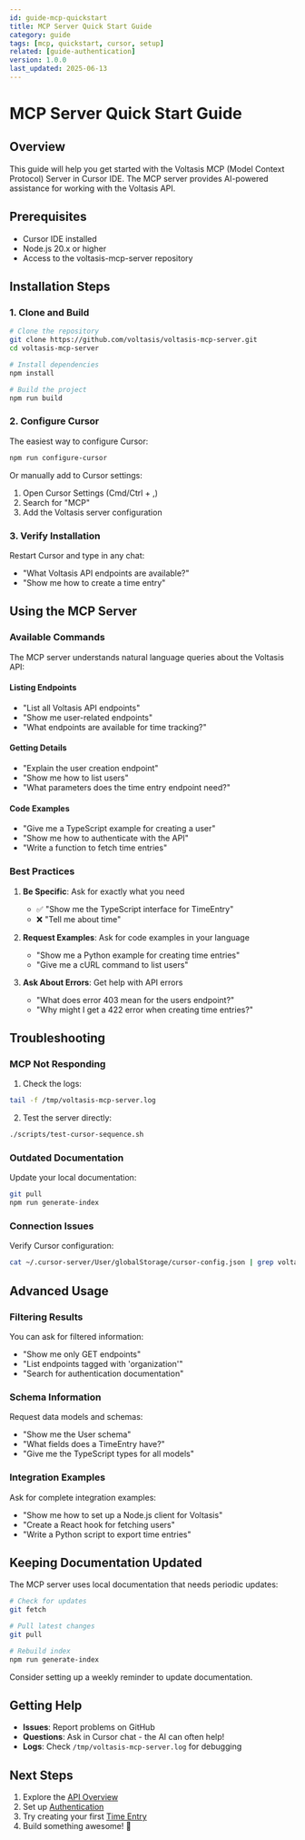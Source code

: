 ```yaml
---
id: guide-mcp-quickstart
title: MCP Server Quick Start Guide
category: guide
tags: [mcp, quickstart, cursor, setup]
related: [guide-authentication]
version: 1.0.0
last_updated: 2025-06-13
---
```


# MCP Server Quick Start Guide

## Overview

This guide will help you get started with the Voltasis MCP (Model Context Protocol) Server in Cursor IDE. The MCP server provides AI-powered assistance for working with the Voltasis API.

## Prerequisites

- Cursor IDE installed
- Node.js 20.x or higher
- Access to the voltasis-mcp-server repository

## Installation Steps

### 1. Clone and Build

```bash
# Clone the repository
git clone https://github.com/voltasis/voltasis-mcp-server.git
cd voltasis-mcp-server

# Install dependencies
npm install

# Build the project
npm run build
```

### 2. Configure Cursor

The easiest way to configure Cursor:

```bash
npm run configure-cursor
```

Or manually add to Cursor settings:
1. Open Cursor Settings (Cmd/Ctrl + ,)
2. Search for "MCP"
3. Add the Voltasis server configuration

### 3. Verify Installation

Restart Cursor and type in any chat:
- "What Voltasis API endpoints are available?"
- "Show me how to create a time entry"

## Using the MCP Server

### Available Commands

The MCP server understands natural language queries about the Voltasis API:

#### Listing Endpoints
- "List all Voltasis API endpoints"
- "Show me user-related endpoints"
- "What endpoints are available for time tracking?"

#### Getting Details
- "Explain the user creation endpoint"
- "Show me how to list users"
- "What parameters does the time entry endpoint need?"

#### Code Examples
- "Give me a TypeScript example for creating a user"
- "Show me how to authenticate with the API"
- "Write a function to fetch time entries"

### Best Practices

1. **Be Specific**: Ask for exactly what you need
   - ✅ "Show me the TypeScript interface for TimeEntry"
   - ❌ "Tell me about time"

2. **Request Examples**: Ask for code examples in your language
   - "Show me a Python example for creating time entries"
   - "Give me a cURL command to list users"

3. **Ask About Errors**: Get help with API errors
   - "What does error 403 mean for the users endpoint?"
   - "Why might I get a 422 error when creating time entries?"

## Troubleshooting

### MCP Not Responding

1. Check the logs:
```bash
tail -f /tmp/voltasis-mcp-server.log
```

2. Test the server directly:
```bash
./scripts/test-cursor-sequence.sh
```

### Outdated Documentation

Update your local documentation:
```bash
git pull
npm run generate-index
```

### Connection Issues

Verify Cursor configuration:
```bash
cat ~/.cursor-server/User/globalStorage/cursor-config.json | grep voltasis
```

## Advanced Usage

### Filtering Results

You can ask for filtered information:
- "Show me only GET endpoints"
- "List endpoints tagged with 'organization'"
- "Search for authentication documentation"

### Schema Information

Request data models and schemas:
- "Show me the User schema"
- "What fields does a TimeEntry have?"
- "Give me the TypeScript types for all models"

### Integration Examples

Ask for complete integration examples:
- "Show me how to set up a Node.js client for Voltasis"
- "Create a React hook for fetching users"
- "Write a Python script to export time entries"

## Keeping Documentation Updated

The MCP server uses local documentation that needs periodic updates:

```bash
# Check for updates
git fetch

# Pull latest changes
git pull

# Rebuild index
npm run generate-index
```

Consider setting up a weekly reminder to update documentation.

## Getting Help

- **Issues**: Report problems on GitHub
- **Questions**: Ask in Cursor chat - the AI can often help!
- **Logs**: Check `/tmp/voltasis-mcp-server.log` for debugging

## Next Steps

1. Explore the [API Overview](../api/overview.md)
2. Set up [Authentication](./authentication.md)
3. Try creating your first [Time Entry](../api/endpoints/time-entries-create.md)
4. Build something awesome! 🚀 